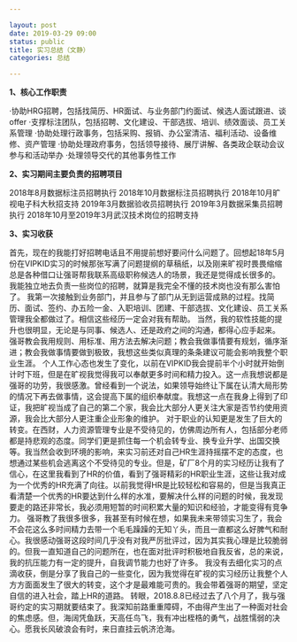 ```yaml
---

layout: post
date: 2019-03-29 09:00
status: public
title: 实习总结（文静）
categories: 总结 

---
```



**1、核心工作职责**

·协助HRG招聘，包括找简历、HR面试、与业务部门约面试、候选人面试跟进、谈offer
·支撑标注团队，包括招聘、文化建设、干部选拔、培训、绩效面谈、员工关系管理
·协助处理行政事务，包括采购、报销、办公室清洁、福利活动、设备维修、资产管理
·协助处理政府事务，包括领导接待、展厅讲解、各类政企联动会议参与和活动举办
·处理领导交代的其他事务性工作

**2、实习期间主要负责的招聘项目**

2018年8月数据标注员招聘执行
2018年10月数据标注员招聘执行
2018年10月旷视电子科大秋招支持
2019年3月数据验收员招聘执行
2019年3月数据采集员招聘执行
2018年10月至2019年3月武汉技术岗位的招聘支持

**3、实习收获**

首先，现在的我能打好招聘电话且不用提前想好要问什么问题了。回想起18年5月份在VIPKID实习的时候那张写满了问题提纲的草稿纸，以及刚来旷视时畏畏缩缩总是各种借口让强哥帮我联系高级职称候选人的场景，我还是觉得成长很多的。
我能独立地去负责一些岗位的招聘，就算是我完全不懂的技术岗也没有那么害怕了。
我第一次接触到业务部门，并且参与了部门从无到运营成熟的过程。找简历、面试、签约、办五险一金、入职培训、团建、干部选拔、文化建设、员工关系管理我全都做过了。相信这些经历一定会对我有帮助。
当然，我的软性技能的提升也很明显，无论是与同事、候选人、还是政府之间的沟通，都得心应手起来。
强哥教会我用规则、用标准、用方法去解决问题；教会我做事情要有规划，循序渐进；教会我做事情要做到极致，我想这些类似真理的条条建议可能会影响我整个职业生涯。
个人工作心态也发生了变化，以前在VIPKID我会提前半个小时就开始倒计时下班，但是在旷视我觉得我可以奉献更多时间和精力投入。这一点我想说都是强哥的功劳，我很感激。曾经看到一个说法，如果领导始终让下属在认清大局形势的情况下再去做事情，这会提高下属的组织奉献度。我想这一点在我身上得到了印证，我把旷视当成了自己的第二个家，我会比大部分人更关注大家是否节约使用资源，我会比大部分人更注重企业形象的维护。
对于职业的认知更是发生了巨大的转变。在西财，人力资源管理专业是不受待见的，仿佛周边所有人，包括部分老师都是持悲观的态度。同学们更是抓住每一个机会转专业、换专业升学、出国交换等。我当然会收到环境的影响，来实习前还对自己HR生涯持摇摆不定的态度，也想通过某些机会逃离这个不受待见的专业。但是，矿厂8个月的实习经历让我有了信心，在这里我看到了HR的价值，看到了强哥精彩的HR职业生涯，这些让我对成为一个优秀的HR充满了向往。以前我觉得HR是比较轻松和容易的，但是当我真正看清楚一个优秀的HR要达到什么样的水准，要解决什么样的问题的时候，我发现要走的路还非常长，我必须用短暂的时间积累大量的知识和经验，才能变得有竞争力。
强哥教了我很多很多，我甚至有时候在想，如果我未来带领实习生了，我会不会花这么多时间精力去带一个毛毛躁躁的无知丫头，而且一直都这么好脾气和耐心。我很感动强哥这段时间几乎没有对我严厉批评过，因为其实我心理是比较脆弱的。但我一直知道自己的问题所在，也在面对批评时积极地自我反省，总的来说，我的抗压能力有一定的提升，自我调节能力也好了许多。
我没有去细化实习的点滴收获，倒是分享了我自己的一些变化，因为我觉得在旷视的实习经历让我整个人方方面面发生了很大的转变，这个才是最难能可贵的。我会带着强哥的期望，坚定自信的进入社会，踏上HR的道路。
转眼，2018.8.8已经过去了八个月了，我与强哥约定的实习期就要结束了。我深知前路重重障碍，不由得产生出了一种面对社会的焦虑感。但，海阔凭鱼跃，天高任鸟飞，我有冲出桎梏的勇气，战胜懦弱的决心。愿我长风破浪会有时，来日直挂云帆济沧海。
